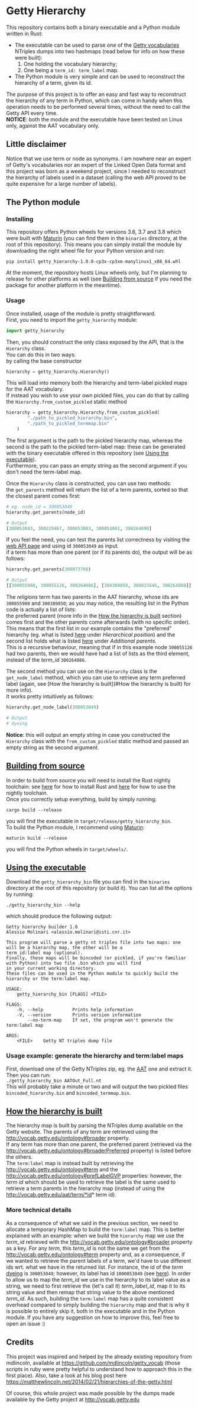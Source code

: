 # Getty Hierarchy
This repository contains both a binary executable and a Python module written in Rust:  
* The executable can be used to parse one of the [Getty vocabularies](http://vocab.getty.edu/) NTriples dumps
into two hashmaps (read below for info on how these were built):  
  1. One holding the vocabulary hierarchy;  
  2. One being a `term_id: term_label` map.  
* The Python module is very simple and can be used to reconstruct the hierarchy of a term, given its id.  
  
The purpose of this project is to offer an easy and fast way to reconstruct the hierarchy of any term in Python, 
which can come in handy when this operation needs to be performed several times, without the need 
to call the Getty API every time.  
**NOTICE**: both the module and the executable have been tested on Linux only, against the AAT vocabulary only.

## Little disclaimer
Notice that we use term or node as synonyms. I am nowhere near an expert of Getty's vocabularies nor an expert of the 
Linked Open Data format and this project was born as a weekend project, since I needed to reconstruct the hierarchy of 
labels used in a dataset (calling the web API proved to be quite expensive for a large number of labels).
  
## The Python module
### Installing
This repository offers Python wheels for versions 3.6, 3.7 and 3.8 which were built with [Maturin](https://github.com/PyO3/maturin)
(you can find them in the `binaries` directory, at the root of this repository).
This means you can simply install the module by downloading the right wheel file for your Python version
and run:  

`pip install getty_hierarchy-1.0.0-cp3x-cp3xm-manylinux1_x86_64.whl`  

At the moment, the repository hosts Linux wheels only, but I'm planning to release for other platforms as well
(see [Building from source](#building-from-source) if you need
the package for another platform in the meantime).  
  
### Usage
Once installed, usage of the module is pretty straightforward.  
First, you need to import the `getty_hierarchy` module:
```python
import getty_hierarchy
```  
Then, you should construct the only class exposed by the API, that is the `Hierarchy` class.  
You can do this in two ways:  
by calling the base constructor
```python
hierarchy = getty_hierarchy.Hierarchy()
```
This will load into memory both the hierarchy and term-label pickled maps for the AAT vocabulary.  
If instead you wish to use your own pickled files, you can do that by calling the `Hierarchy.from_custom_pickled` static method
```python
hierarchy = getty_hierarchy.Hierarchy.from_custom_pickled(
        "./path_to_pickled_hierarchy.bin", 
        "./path_to_pickled_termmap.bin"
    )
```
The first argument is the path to the pickled hierarchy map, whereas the second is the path to 
the pickled term-label map: these can be generated with the 
binary executable offered in this repository (see [Using the executable](#using-the-executable)).  
Furthermore, you can pass an empty string as the second argument if you don't need the term-label map. 
  
Once the `Hierarchy` class is constructed, you can use two methods:  
the `get_parents` method will return the list of a term parents, sorted so that 
the closest parent comes first:

```python
# eg. node_id = 300053049
hierarchy.get_parents(node_id)

# Output
[300053043, 300229467, 300053003, 300053001, 300264090]
```  
If you feel the need, you can test the parents list correctness by visiting the [web API page](http://vocabsservices.getty.edu/AATService.asmx?op=AATGetParents)
and using id `300053049` as input.  
if a term has more than one parent (or if its parents do), the output will be as follows:
```python
hierarchy.get_parents(300073708)

# Output
[[300055980, 300055126, 300264086], [300389850, 300015646, 300264088]]
```
The *religions* term has two parents in the AAT hierarchy, whose ids are `300055980` and `300389850`; as you may notice,
the resulting list in the Python code is actually a list of lists:  
the preferred parent (more info in the [How the hierarchy is built](#how-the-hierarchy-is-built) section) comes 
first and the other parents come afterwards (with no specific order). This means that the first list in our 
example contains the "preferred" hierarchy (eg. what is listed [here](http://www.getty.edu/vow/AATFullDisplay?find=300073708&logic=AND&note=&english=N&prev_page=1&subjectid=300073708)
under *Hierarchical position*) and the second list holds what is listed [here](http://www.getty.edu/vow/AATFullDisplay?find=300073708&logic=AND&note=&english=N&prev_page=1&subjectid=300073708)
under *Additional parents*.  
This is a recursive behaviour, meaning that if in this example node `300055126`
had two parents, then we would have had a list of lists as the third element, instead of the *term_id* `300264086`.  
  
The second method you can use on the `Hierarchy` class is the `get_node_label` method, which you can use to retrieve 
any term preferred label (again, see [How the hierarchy is built](#How the hierarchy is built) for more info).  
It works pretty intuitively as follows:
```python
hierarchy.get_node_label(300053049)

# Output 
# dyeing
```
**Notice**: this will output an empty string in case you constructed the `Hierarchy` class with the 
`from_custom_pickled` static method and passed an empty string as the second argument. 

## [Building from source](#building-from-source)
In order to build from source you will need to install the Rust nightly toolchain: see [here](https://www.rust-lang.org/learn/get-started)
for how to install Rust and [here](https://doc.rust-lang.org/book/appendix-07-nightly-rust.html#rustup-and-the-role-of-rust-nightly)
for how to use the nightly toolchain.  
Once you correctly setup everything, build by simply running:  

`cargo build --release`  

you will find the executable in `target/release/getty_hierarchy_bin`.  
To build the Python module, I recommend using [Maturin](https://github.com/PyO3/maturin):  

`maturin build --release`  

you will find the Python wheels in `target/wheels/`.

## [Using the executable](#using-the-executable)
Download the `getty_hierarchy_bin` file you can find in the `binaries` directory at the root of this repository 
(or build it). You can list all the options by running:  

`./getty_hierarchy_bin --help`  

which should produce the following output:  
```
Getty hierarchy builder 1.0
Alessio Molinari <alessio.molinari@isti.cnr.it>

This program will parse a getty nt triples file into two maps: one will be a hierarchy map, the other will be a
term_id:label map (optional).
Finally, these maps will be bincoded (or pickled, if you're familiar with Python) into two file .bin which you will find
in your current working directory.
These files can be used in the Python module to quickly build the hierarchy or the term:label map.

USAGE:
    getty_hierarchy_bin [FLAGS] <FILE>

FLAGS:
    -h, --help           Prints help information
    -V, --version        Prints version information
        --no-term-map    If set, the program won't generate the term:label map

ARGS:
    <FILE>    Getty NT triples dump file
```  
### Usage example: generate the hierarchy and term:label maps
First, download one of the Getty NTriples zip, eg. the [AAT](http://vocab.getty.edu/dataset/aat/full.zip) one and
extract it. Then you can run:  
`./getty_hierarchy_bin AATOut_Full.nt`  
This will probably take a minute or two and will output the two pickled files `bincoded_hierarchy.bin` and
`bincoded_termmap.bin`.

## [How the hierarchy is built](#how-the-hierarchy-is-built)
The hierarchy map is built by parsing the NTriples dump available on the Getty website.
The parents of any term are retrieved using the http://vocab.getty.edu/ontology#broader property.  
If any term has more than one parent, the preferred parent (retrieved via the http://vocab.getty.edu/ontology#broaderPreferred 
property) is listed before the others.  
The `term:label` map is instead built by retrieving the http://vocab.getty.edu/ontology#term
and the http://vocab.getty.edu/ontology#prefLabelGVP properties: however, the *term id* 
which should be used to retrieve the label is the same used to retrieve a term parents in the hierarchy map
(instead of using the http://vocab.getty.edu/aat/term/*id* term id).  

### More technical details
As a consequence of what we said in the previous section, we need to allocate a temporary HashMap to build 
the `term:label` map. This is better explained with an example: when we build the `hierarchy` map
we use the *term_id* retrieved with the http://vocab.getty.edu/ontology#broader property as a key.
For any *term*, this *term_id* is not the same we get from the http://vocab.getty.edu/ontology#term property 
and, as a consequence, if we wanted to retrieve the parent labels of a term, we'd have to use different ids wrt. 
what we have in the returned list. For instance, the id of the *term* [dyeing](http://vocab.getty.edu/aat/300053049) is 
`300053049`; however, its label has id `1000053049` (see [here](http://vocab.getty.edu/aat/term/1000053049-en)). 
In order to allow us to map the *term_id* we use in the hierarchy to its label value as a string, we need to first 
retrieve the (let's call it) *term_label_id*, map it to its string value and then remap that string value to the above
mentioned *term_id*. As such, building the `term:label` map has a quite consistent overhead compared to simply 
building the `hierarchy` map and that is why it is possible to entirely skip it, both in the executable and in the
Python module. If you have any suggestion on how to improve this, feel free to open an issue :)


## Credits
This project was inspired and helped by the already existing repository from mdlincoln, available at 
https://github.com/mdlincoln/getty_vocab (those scripts in ruby were pretty helpful to understand how to approach
this in the first place). Also, take a look at his blog post here https://matthewlincoln.net/2014/02/21/hierarchies-of-the-getty.html

Of course, this whole project was made possible by the dumps made available by the Getty project at http://vocab.getty.edu
